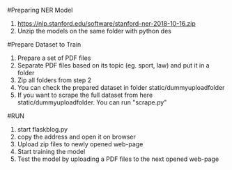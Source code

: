 #Preparing NER Model
1. https://nlp.stanford.edu/software/stanford-ner-2018-10-16.zip
2. Unzip the models on the same folder with python des

#Prepare Dataset to Train
1. Prepare a set of PDF files
2. Separate PDF files based on its topic (eg. sport, law) and put it in a folder
3. Zip all folders from step 2
4. You can check the prepared dataset in folder static/dummyuploadfolder
5. If you want to scrape the full dataset from here static/dummyuploadfolder. You can run "scrape.py"

#RUN
1. start flaskblog.py
2. copy the address and open it on browser
3. Upload zip files to newly opened web-page
4. Start training the model
5. Test the model by uploading a PDF files to the next opened web-page